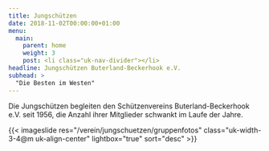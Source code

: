 ```yaml
---
title: Jungschützen
date: 2018-11-02T00:00:00+01:00
menu:
  main:
    parent: home
    weight: 3    
    post: <li class="uk-nav-divider"></li>
headline: Jungschützen Buterland-Beckerhook e.V.
subhead: > 
  "Die Besten im Westen"
---
```


Die Jungschützen begleiten den Schützenvereins Buterland-Beckerhook e.V. seit 1956, die Anzahl ihrer Mitglieder 
schwankt im Laufe der Jahre.<!--more-->

{{< imageslide res="/verein/jungschuetzen/gruppenfotos" class="uk-width-3-4@m uk-align-center" lightbox="true" sort="desc" >}}

